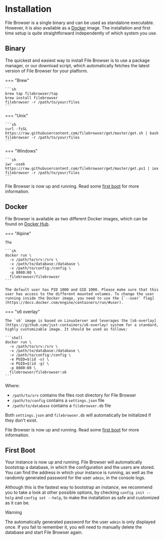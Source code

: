 # Installation

File Browser is a single binary and can be used as standalone executable. However, it is also available as a [Docker](https://www.docker.com) image. The installation and first time setup is quite straightforward independently of which system you use.

## Binary

The quickest and easiest way to install File Browser is to use a package manager, or our download script, which automatically fetches the latest version of File Browser for your platform.

=== "Brew"

    ```sh
    brew tap filebrowser/tap
    brew install filebrowser
    filebrowser -r /path/to/your/files
    ```

=== "Unix"

    ```sh
    curl -fsSL https://raw.githubusercontent.com/filebrowser/get/master/get.sh | bash
    filebrowser -r /path/to/your/files
    ```

=== "Windows"

    ```sh
    iwr -useb https://raw.githubusercontent.com/filebrowser/get/master/get.ps1 | iex
    filebrowser -r /path/to/your/files
    ```

File Browser is now up and running. Read some [first boot](#first-boot) for more information.

## Docker

File Browser is available as two different Docker images, which can be found on [Docker Hub](https://hub.docker.com/r/filebrowser/filebrowser).

=== "Alpine"

    The 

    ```sh
    docker run \
      -v /path/to/srv:/srv \
      -v /path/to/database:/database \
      -v /path/to/config:/config \
      -p 8080:80 \
      filebrowser/filebrowser
    ```

    The default user has PID 1000 and GID 1000. Please make sure that this user has access to the different mounted volumes. To change the user running inside the Docker image, you need to use the [`--user` flag](https://docs.docker.com/engine/containers/run/#user).

=== "s6 overlay"

    The `s6` image is based on LinuxServer and leverages the [s6-overlay](https://github.com/just-containers/s6-overlay) system for a standard, highly customizable image. It should be used as follows:

    ```shell
    docker run \
      -v /path/to/srv:/srv \
      -v /path/to/database:/database \
      -v /path/to/config:/config \
      -e PUID=$(id -u) \
      -e PGID=$(id -g) \
      -p 8080:80 \
      filebrowser/filebrowser:s6
    ```

Where:

- `/path/to/srv` contains the files root directory for File Browser
- `/path/to/config` contains a `settings.json` file
- `/path/to/database` contains a `filebrowser.db` file

Both `settings.json` and `filebrowser.db` will automatically be initialized if they don't exist.

File Browser is now up and running. Read some [first boot](#first-boot) for more information.

## First Boot

Your instance is now up and running. File Browser will automatically bootstrap a database, in which the configuration and the users are stored. You can find the address in which your instance is running, as well as the randomly generated password for the user `admin`, in the console logs.

Although this is the fastest way to bootstrap an instance, we recommend you to take a look at other possible options, by checking `config init --help` and `config set --help`, to make the installation as safe and customized as it can be.

> [!WARNING]
>
> The automatically generated password for the user `admin` is only displayed once. If you fail to remember it, you will need to manually delete the database and start File Browser again.
